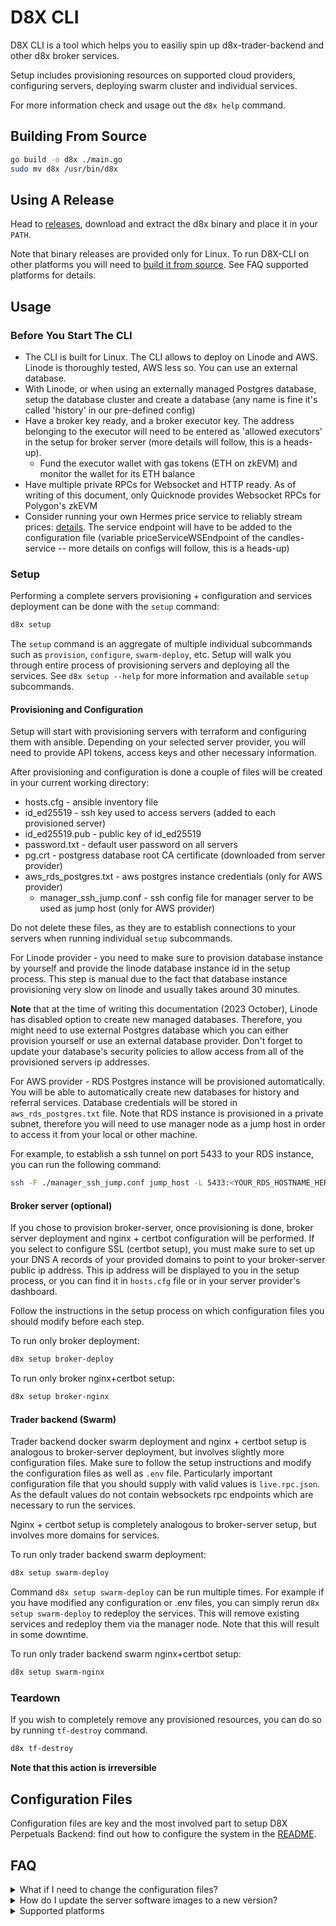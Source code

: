 # D8X CLI

D8X CLI is a tool which helps you to easiliy spin up d8x-trader-backend and
other d8x broker services.

Setup includes provisioning resources on supported cloud providers, configuring servers, deploying swarm cluster and individual services.

For more information check and usage out the `d8x help` command.

## Building From Source

```bash
go build -o d8x ./main.go
sudo mv d8x /usr/bin/d8x
```

## Using A Release

Head to [releases](https://github.com/D8-X/d8x-cli/releases), download and
extract the d8x binary and place it in your `PATH`. 

Note that binary releases are provided only for Linux. To run D8X-CLI on other
platforms you will need to [build it from source](#building-from-source). See
FAQ supported platforms for details.

## Usage
### Before You Start The CLI
* The CLI is built for Linux. The CLI allows to deploy on Linode and AWS. Linode is thoroughly tested, AWS less so. You can use an external database. 
* With Linode, or when using an externally managed Postgres database, setup the database cluster and create a database (any name is fine it's called 'history' in our pre-defined config) 
* Have a broker key ready, and a broker executor key. The address belonging to the executor will need to be entered as 'allowed executors' in the setup for broker server (more details will follow, this is a heads-up).
	* Fund the executor wallet with gas tokens (ETH on zkEVM) and monitor the wallet for its ETH balance 
* Have multiple private RPCs for Websocket and HTTP ready. As of writing of this document, only Quicknode provides Websocket RPCs for Polygon's zkEVM
* Consider running your own Hermes price service to reliably stream prices: [details](https://docs.pyth.network/documentation/pythnet-price-feeds/hermes). The service endpoint will have to be added to the configuration file (variable priceServiceWSEndpoint of the candles-service -- more details on configs will follow, this is a heads-up)

### Setup

Performing a complete servers provisioning + configuration and services
deployment can be done with the `setup` command:

```bash
d8x setup
```

The `setup` command is an aggregate of multiple individual subcommands such as
`provision`, `configure`, `swarm-deploy`, etc. Setup will walk you through
entire process of provisioning servers and deploying all the services. See `d8x
setup --help` for more information and available `setup` subcommands.

#### Provisioning and Configuration
Setup will start with provisioning servers with terraform and configuring them
with ansible. Depending on your selected server provider, you will need to
provide API tokens, access keys and other necessary information.

After provisioning and configuration is done a couple of files will be created
in your current working directory:

  - hosts.cfg - ansible inventory file
  - id_ed25519 - ssh key used to access servers (added to each provisioned server)
  - id_ed25519.pub - public key of id_ed25519 
  - password.txt - default user password on all servers
  - pg.crt - postgress database root CA certificate (downloaded from server provider)
  - aws_rds_postgres.txt - aws postgres instance credentials (only for AWS provider)
	- manager_ssh_jump.conf - ssh config file for manager server to be used as jump host (only for AWS provider)

Do not delete these files, as they are to establish connections to your servers
when running individual `setup` subcommands.

For Linode provider - you need to make sure to provision database instance by
yourself and provide the linode database instance id in the setup process. This
step is manual due to the fact that database instance provisioning very slow on
linode and usually takes around 30 minutes.

**Note** that at the time of writing this documentation (2023 October), Linode
has disabled option to create new managed databases. Therefore, you might need
to use external Postgres database which you can either provision yourself or use
an external database provider. Don't forget to update your database's security
policies to allow access from all of the provisioned servers ip addresses. 

For AWS provider - RDS Postgres instance will be provisioned automatically. You
will be able to automatically create new databases for history and referral
services. Database credentials will be stored in `aws_rds_postgres.txt` file.
Note that RDS instance is provisioned in a private subnet, therefore you will
need to use manager node as a jump host in order to access it from your local or
other machine.

For example, to establish a ssh tunnel on port 5433 to your RDS instance, you
can run the following command:

```bash
ssh -F ./manager_ssh_jump.conf jump_host -L 5433:<YOUR_RDS_HOSTNAME_HERE>:5432 -v -N
```

#### Broker server (optional)
If you chose to provision broker-server, once provisioning is done, broker
server deployment and nginx + certbot configuration will be performed. If you
select to configure SSL (certbot setup), you must make sure to set up your DNS A
records of your provided domains to point to your broker-server public ip
address. This ip address will be displayed to you in the setup process, or you
can find it in `hosts.cfg` file or in your server provider's dashboard.

Follow the instructions in the setup process on which configuration files you
should modify before each step.

To run only broker deployment:
```bash
d8x setup broker-deploy
```

To run only broker nginx+certbot setup:
```bash
d8x setup broker-nginx
```

#### Trader backend (Swarm)
Trader backend docker swarm deployment and nginx + certbot setup is analogous to
broker-server deployment, but involves slightly more configuration files. Make
sure to follow the setup instructions and modify the configuration files as well
as `.env` file. Particularly important configuration file that you should
supply with valid values is `live.rpc.json`. As the default values do not contain
websockets rpc endpoints which are necessary to run the services.

Nginx + certbot setup is completely analogous to broker-server setup, but
involves more domains for services.


To run only trader backend swarm deployment:
```bash
d8x setup swarm-deploy
```

Command `d8x setup swarm-deploy` can be run multiple times. For example if you
have modified any configuration or .env files, you can simply rerun `d8x setup
swarm-deploy` to redeploy the services. This will remove existing services and
redeploy them via the manager node. Note that this will result in some downtime.

To run only trader backend swarm nginx+certbot setup:
```bash
d8x setup swarm-nginx
```

### Teardown

If you wish to completely remove any provisioned resources, you can do so by
running `tf-destroy` command.

```bash
d8x tf-destroy
```

**Note that this action is irreversible**

## Configuration Files
Configuration files are key and the most involved part to setup D8X Perpetuals Backend:
find out how to configure the system in the
[README](README_CONFIG.md).

## FAQ

<details>
  <summary>What if I need to change the configuration files?</summary>
Edit the configuration files in your local folder from which you deployed. Redeploy using the CLI, see also `d8x setup --help`.
For example `d8x setup swarm-deploy` if the config is part of "trader-backend", or `d8x setup broker-deploy` if the config is
part of "broker-server"
</details>



<details>
  <summary>How do I update the server software images to a new version?</summary>

  You login to the server where your software resides (e.g., the broker-server, or the
  swarm-manager for which you can get the ip with `d8x ip manager`).

  -  Find the hash (sha256:...) of the service you want to update by navigating to the root of the github repository, click on packages (or [here](https://github.com/orgs/D8-X/packages)), choose the package and version you want to update and the hash is displayed on the top. For example, choose "trader-main" and click the relevant version for the main broker services.
  -  Find the name of the service via `docker service ls`
  -  Now you can update the backend-service application by using the docker update command. For example:
  
  ```
  docker service update --image "ghcr.io/d8-x/d8x-trader-main:dev@sha256:aea8e56d6077c733a1d553b4291149712c022b8bd72571d2a852a5478e1ec559" stack_api
  ```
</details>

<details>
  <summary>Supported platforms</summary>

  D8X-CLI is tested and runs natively on Linux. MacOS might work, but you will
  need to manually install ansible and terraform on your system.

  D8X-CLI is not tested on Windows and will most probably not work, we would
  recommend using WSL2 to run D8X-CLI on Windows.

</details>



